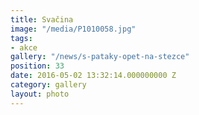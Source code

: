 ```yaml
---
title: Svačina
image: "/media/P1010058.jpg"
tags:
- akce
gallery: "/news/s-pataky-opet-na-stezce"
position: 33
date: 2016-05-02 13:32:14.000000000 Z
category: gallery
layout: photo
---
```


